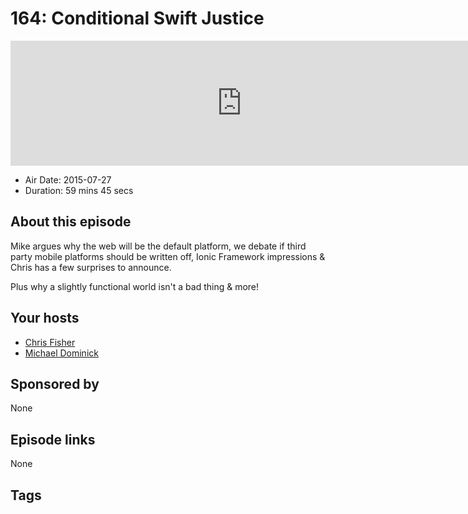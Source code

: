 # 164: Conditional Swift Justice

<iframe src="https://player.fireside.fm/v2/MLf2ZzhC+JSmL3xGW?theme=dark" width="740" height="200" frameborder="0" scrolling="no"></iframe>

* Air Date: 2015-07-27
* Duration: 59 mins 45 secs

## About this episode

Mike argues why the web will be the default platform, we debate if third party mobile platforms should be written off, Ionic Framework impressions & Chris has a few surprises to announce.

Plus why a slightly functional world isn't a bad thing & more!

## Your hosts
* [Chris Fisher](https://coder.show/hosts/chrislas)
* [Michael Dominick](https://coder.show/hosts/michael)

## Sponsored by

None



## Episode links

None



## Tags

